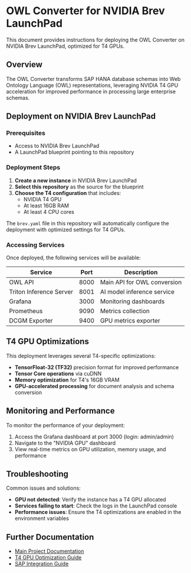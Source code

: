 # OWL Converter for NVIDIA Brev LaunchPad

This document provides instructions for deploying the OWL Converter on NVIDIA Brev LaunchPad, optimized for T4 GPUs.

## Overview

The OWL Converter transforms SAP HANA database schemas into Web Ontology Language (OWL) representations, leveraging NVIDIA T4 GPU acceleration for improved performance in processing large enterprise schemas.

## Deployment on NVIDIA Brev LaunchPad

### Prerequisites

- Access to NVIDIA Brev LaunchPad
- A LaunchPad blueprint pointing to this repository

### Deployment Steps

1. **Create a new instance** in NVIDIA Brev LaunchPad
2. **Select this repository** as the source for the blueprint
3. **Choose the T4 configuration** that includes:
   - NVIDIA T4 GPU
   - At least 16GB RAM
   - At least 4 CPU cores

The `brev.yaml` file in this repository will automatically configure the deployment with optimized settings for T4 GPUs.

### Accessing Services

Once deployed, the following services will be available:

| Service | Port | Description |
|---------|------|-------------|
| OWL API | 8000 | Main API for OWL conversion |
| Triton Inference Server | 8001 | AI model inference service |
| Grafana | 3000 | Monitoring dashboards |
| Prometheus | 9090 | Metrics collection |
| DCGM Exporter | 9400 | GPU metrics exporter |

## T4 GPU Optimizations

This deployment leverages several T4-specific optimizations:

- **TensorFloat-32 (TF32)** precision format for improved performance
- **Tensor Core operations** via cuDNN
- **Memory optimization** for T4's 16GB VRAM
- **GPU-accelerated processing** for document analysis and schema conversion

## Monitoring and Performance

To monitor the performance of your deployment:

1. Access the Grafana dashboard at port 3000 (login: admin/admin)
2. Navigate to the "NVIDIA GPU" dashboard
3. View real-time metrics on GPU utilization, memory usage, and performance

## Troubleshooting

Common issues and solutions:

- **GPU not detected**: Verify the instance has a T4 GPU allocated
- **Services failing to start**: Check the logs in the LaunchPad console
- **Performance issues**: Ensure the T4 optimizations are enabled in the environment variables

## Further Documentation

- [Main Project Documentation](https://github.com/plturrell/finsightutils_owl/blob/main/README.md)
- [T4 GPU Optimization Guide](https://github.com/plturrell/finsightutils_owl/blob/main/docs/deployment/T4_GPU_OPTIMIZATION.md)
- [SAP Integration Guide](https://github.com/plturrell/finsightutils_owl/blob/main/docs/sap_integration/SAP_INTEGRATION_README.md)
